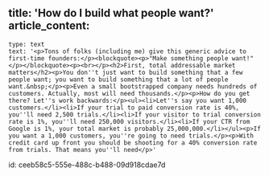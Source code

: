title: 'How do I build what people want?'
article_content:
  -
    type: text
    text: '<p>Tons of folks (including me) give this generic advice to first-time founders:</p><blockquote><p>"Make something people want!"</p></blockquote><p><br></p><h2>First, total addressable market matters</h2><p>You don''t just want to build something that a few people want; you want to build something that a lot of people want.&nbsp;</p><p>Even a small bootstrapped company needs hundreds of customers. Actually, most will need thousands.</p><p>How do you get there? Let''s work backwards:</p><ul><li>Let''s say you want 1,000 customers.</li><li>If your trial to paid conversion rate is 40%, you''ll need 2,500 trials.</li><li>If your visitor to trial conversion rate is 1%, you''ll need 250,000 visitors.</li><li>If your CTR from Google is 1%, your total market is probably 25,000,000.</li></ul><p>If you want a 1,000 customers, you''re going to need trials.</p><p>With credit card up front you should be shooting for a 40% conversion rate from trials. That means you''ll need</p>'
id: ceeb58c5-555e-488c-b488-09d918cdae7d
